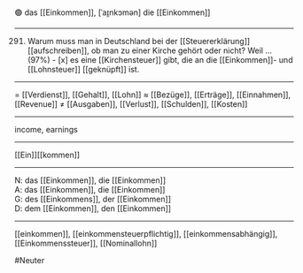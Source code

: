 🟢 das [[Einkommen]], [ˈaɪ̯nkɔmən]
die [[Einkommen]]

---

291. Warum muss man in Deutschland bei der [[Steuererklärung]] [[aufschreiben]], ob man zu einer Kirche gehört oder nicht? Weil … (97%)
	- [x] es eine [[Kirchensteuer]] gibt, die an die [[Einkommen]]- und [[Lohnsteuer]] [[geknüpft]] ist.


---
= [[Verdienst]], [[Gehalt]], [[Lohn]]
≈ [[Bezüge]], [[Erträge]], [[Einnahmen]], [[Revenue]]
≠ [[Ausgaben]], [[Verlust]], [[Schulden]], [[Kosten]]

---
income, earnings

---
[[Ein]][[kommen]]

---
N: das [[Einkommen]], die [[Einkommen]]  
A: das [[Einkommen]], die [[Einkommen]]  
G: des [[Einkommens]], der [[Einkommen]]  
D: dem [[Einkommen]], den [[Einkommen]]  

---
[[einkommen]], [[einkommensteuerpflichtig]], [[einkommensabhängig]], [[Einkommenssteuer]], [[Nominallohn]]

#Neuter 